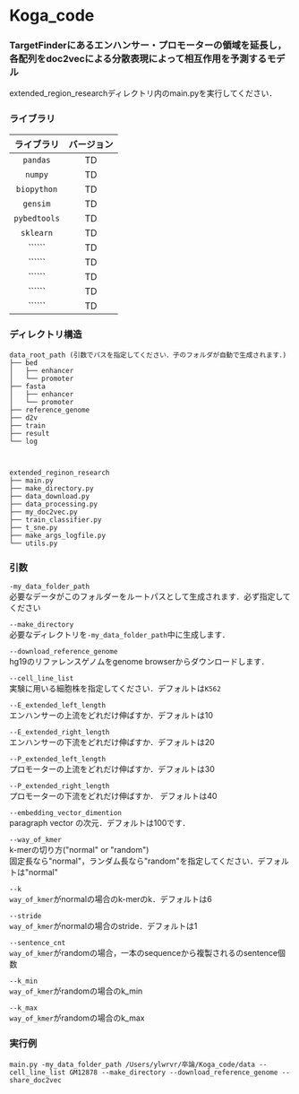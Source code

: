 # Koga_code

### TargetFinderにあるエンハンサー・プロモーターの領域を延長し，各配列をdoc2vecによる分散表現によって相互作用を予測するモデル ###

extended_region_researchディレクトリ内のmain.pyを実行してください．

### ライブラリ ###

| ライブラリ | バージョン |
| :---: | :---: |
| ```pandas``` | TD |
| ```numpy``` | TD |
| ```biopython``` | TD |
| ```gensim``` | TD |
| ```pybedtools``` | TD |
| ```sklearn``` | TD |
| `````` | TD |
| `````` | TD |
| `````` | TD |
| `````` | TD |
| `````` | TD |


### ディレクトリ構造 ###

```
data_root_path (引数でパスを指定してください．子のフォルダが自動で生成されます．)  
├── bed  
│   ├── enhancer  
│   └── promoter  
├── fasta  
│   ├── enhancer  
│   └── promoter  
├── reference_genome  
├── d2v  
├── train  
├── result  
└── log  



extended_reginon_research  
├── main.py  
├── make_directory.py  
├── data_download.py  
├── data_processing.py  
├── my_doc2vec.py  
├── train_classifier.py  
├── t_sne.py  
├── make_args_logfile.py  
└── utils.py  
```

### 引数 ###

```-my_data_folder_path```  
必要なデータがこのフォルダーをルートパスとして生成されます．必ず指定してください

```--make_directory```  
必要なディレクトリを```-my_data_folder_path```中に生成します．

```--download_reference_genome```  
hg19のリファレンスゲノムをgenome browserからダウンロードします．

```--cell_line_list```  
実験に用いる細胞株を指定してください．デフォルトは```K562```

```--E_extended_left_length```  
エンハンサーの上流をどれだけ伸ばすか．デフォルトは10

```--E_extended_right_length```  
エンハンサーの下流をどれだけ伸ばすか．デフォルトは20

```--P_extended_left_length```  
プロモーターの上流をどれだけ伸ばすか．デフォルトは30

```--P_extended_right_length```  
プロモーターの下流をどれだけ伸ばすか． デフォルトは40

```--embedding_vector_dimention```  
paragraph vector の次元．デフォルトは100です．

```--way_of_kmer```  
k-merの切り方("normal" or "random")  
固定長なら"normal"，ランダム長なら"random"を指定してください．デフォルトは"normal"

```--k```  
```way_of_kmer```がnormalの場合のk-merのk．デフォルトは6

```--stride```  
```way_of_kmer```がnormalの場合のstride．デフォルトは1

```--sentence_cnt```  
```way_of_kmer```がrandomの場合，一本のsequenceから複製されるのsentence個数

```--k_min```  
```way_of_kmer```がrandomの場合のk_min

```--k_max```  
```way_of_kmer```がrandomの場合のk_max

### 実行例 ###  
```main.py -my_data_folder_path /Users/ylwrvr/卒論/Koga_code/data --cell_line_list GM12878 --make_directory --download_reference_genome --share_doc2vec ```
